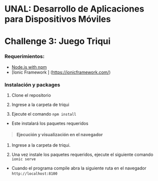 # UNAL: Desarrollo de Aplicaciones para Dispositivos Móviles
# Challenge 3: Juego Triqui 

### Requerimientos:

- [Node.js with npm](https://nodejs.org/en/download/)
- [Ionic Framework ] (https://ionicframework.com/)

### Instalación y packages 

1. Clone el repositorio

2. Ingrese a la carpeta de triqui

3. Ejecute el comando `npm install`

- Este instalará los paquetes requeridos 

> #### Ejecución y visualización en el navegador

1. Ingrese a la carpeta de triqui.

2. Una vez instale los paquetes requeridos, ejecute el siguiente comando `ionic serve`

- Cuando el programa compile abra la siguiente ruta en el navegador `http://localhost:8100`

